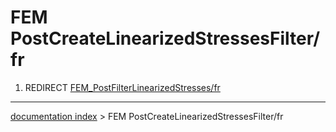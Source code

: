 # FEM PostCreateLinearizedStressesFilter/fr
1.  REDIRECT [FEM\_PostFilterLinearizedStresses/fr](FEM_PostFilterLinearizedStresses/fr.md)

---
[documentation index](../README.md) > FEM PostCreateLinearizedStressesFilter/fr
